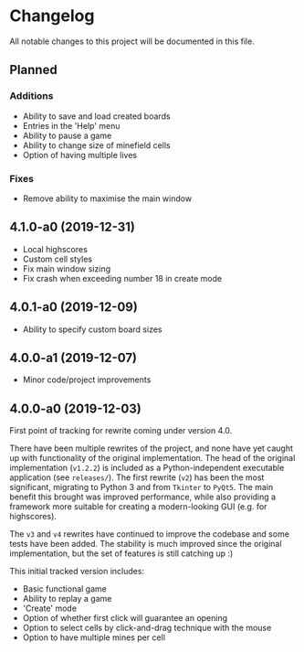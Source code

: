# Changelog

All notable changes to this project will be documented in this file.


## Planned

### Additions
 - Ability to save and load created boards
 - Entries in the 'Help' menu
 - Ability to pause a game
 - Ability to change size of minefield cells
 - Option of having multiple lives

### Fixes
 - Remove ability to maximise the main window


## 4.1.0-a0 (2019-12-31)
 - Local highscores
 - Custom cell styles
 - Fix main window sizing
 - Fix crash when exceeding number 18 in create mode


## 4.0.1-a0 (2019-12-09)
 - Ability to specify custom board sizes


## 4.0.0-a1 (2019-12-07)
 - Minor code/project improvements


## 4.0.0-a0 (2019-12-03)

First point of tracking for rewrite coming under version 4.0.

There have been multiple rewrites of the project, and none have yet caught up with functionality of the original implementation. The head of the original implementation (`v1.2.2`) is included as a Python-independent executable application (see `releases/`). The first rewrite (`v2`) has been the most significant, migrating to Python 3 and from `Tkinter` to `PyQt5`. The main benefit this brought was improved performance, while also providing a framework more suitable for creating a modern-looking GUI (e.g. for highscores).

The `v3` and `v4` rewrites have continued to improve the codebase and some tests have been added. The stability is much improved since the original implementation, but the set of features is still catching up :)

This initial tracked version includes:
 - Basic functional game
 - Ability to replay a game
 - 'Create' mode
 - Option of whether first click will guarantee an opening
 - Option to select cells by click-and-drag technique with the mouse
 - Option to have multiple mines per cell
